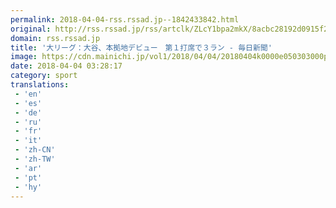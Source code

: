 ```yaml
---
permalink: 2018-04-04-rss.rssad.jp--1842433842.html
original: http://rss.rssad.jp/rss/artclk/ZLcY1bpa2mkX/8acbc28192d0915f2a5bb6cba16c21dd?ul=5cABWyIil_2iBpm.XjooSuxyKPD4_nWZrsj8uHkTgG6YjtYahuD2pTd9LXFw4aNfwS4bbCPGk1PcJRW.LpohXEWfRuv6
domain: rss.rssad.jp
title: '大リーグ：大谷、本拠地デビュー　第１打席で３ラン - 毎日新聞'
image: https://cdn.mainichi.jp/vol1/2018/04/04/20180404k0000e050303000p/9.jpg?1
date: 2018-04-04 03:28:17
category: sport
translations: 
 - 'en'
 - 'es'
 - 'de'
 - 'ru'
 - 'fr'
 - 'it'
 - 'zh-CN'
 - 'zh-TW'
 - 'ar'
 - 'pt'
 - 'hy'
---
```


